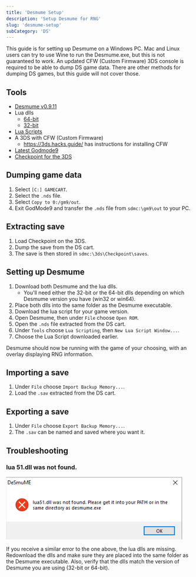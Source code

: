 ```yaml
---
title: 'Desmume Setup'
description: 'Setup Desmume for RNG'
slug: 'desmume-setup'
subCategory: 'DS'
---
```


This guide is for setting up Desmume on a Windows PC. Mac and Linux users can try to use Wine to run the Desmume.exe, but this is not guaranteed to work. An updated CFW (Custom Firmware) 3DS console is required to be able to dump DS game data. There are other methods for dumping DS games, but this guide will not cover those.

## Tools

- [Desmume v0.9.11](https://sourceforge.net/projects/desmume/files/desmume/0.9.11/)
- Lua dlls
  - [64-bit](https://www.dropbox.com/s/t8yttukleqserzp/lua-dll-x64.rar?dl=0#)
  - [32-bit](https://www.dropbox.com/s/2o4hdphn7j9z349/lua-dll-x86.zip?dl=0)
- [Lua Scripts](https://github.com/DevonStudios/LuaScripts)
- A 3DS with CFW (Custom Firmware)
  - https://3ds.hacks.guide/ has instructions for installing CFW
- [Latest Godmode9](https://github.com/d0k3/GodMode9/releases)
- [Checkpoint for the 3DS](https://github.com/FlagBrew/Checkpoint/releases)

## Dumping game data

1. Select `[C:] GAMECART`.
2. Select the `.nds` file.
3. Select `Copy to 0:/gm9/out`.
4. Exit GodMode9 and transfer the `.nds` file from `sdmc:\gm9\out` to your PC.

## Extracting save

1. Load Checkpoint on the 3DS.
2. Dump the save from the DS cart.
3. The save is then stored in `sdmc:\3ds\Checkpoint\saves`.

## Setting up Desmume

1. Download both Desmume and the lua dlls.
   - You'll need either the 32-bit or the 64-bit dlls depending on which Desmume version you have (win32 or win64).
2. Place both dlls into the same folder as the Desmume executable.
3. Download the lua script for your game version.
4. Open Desmume, then under `File` choose `Open ROM`.
5. Open the `.nds` file extracted from the DS cart.
6. Under `Tools` choose `Lua Scripting`, then `New Lua Script Window...`.
7. Choose the Lua Script downloaded earlier.

Desmume should now be running with the game of your choosing, with an overlay displaying RNG information.

## Importing a save

1. Under `File` choose `Import Backup Memory...`.
2. Load the `.sav` extracted from the DS cart.

## Exporting a save

1. Under `File` choose `Export Backup Memory...`.
2. The `.sav` can be named and saved where you want it.

## Troubleshooting

### lua 51.dll was not found.

![](https://github.com/ShinySylveon04/PokemonRNGGuidesPics/blob/main/Screenshot_30.png?raw=true)

If you receive a similar error to the one above, the lua dlls are missing. Redownload the dlls and make sure they are placed into the same folder as the Desmume executable. Also, verify that the dlls match the version of Desmume you are using (32-bit or 64-bit).
